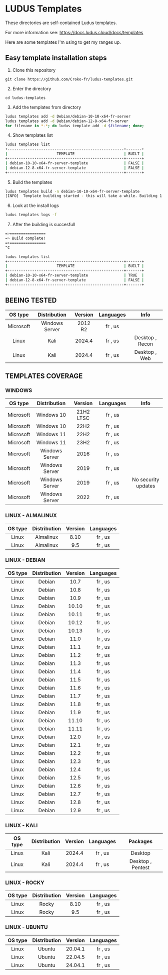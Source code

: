 # LUDUS Templates

These directories are self-contained Ludus templates.

For more information see: https://docs.ludus.cloud/docs/templates

Here are some templates I'm using to get my ranges up.


## Easy template installation steps

1. Clone this repository

`git clone https://github.com/Croko-fr/ludus-templates.git`

2. Enter the directory

`cd ludus-templates`

3. Add the templates from directory

```bash
ludus templates add -d Debian/debian-10-10-x64-fr-server
ludus templates add -d Debian/debian-12-8-x64-fr-server
for filename in *-*; do ludus template add -d $filename; done;
```

4. Show templates list

```bash
ludus templates list
+----------------------------------------------------+-------+
|                      TEMPLATE                      | BUILT |
+----------------------------------------------------+-------+
| debian-10-10-x64-fr-server-template                | FALSE |
| debian-12-8-x64-fr-server-template                 | FALSE |
+----------------------------------------------------+-------+
```

5. Build the templates

```bash
ludus templates build -n debian-10-10-x64-fr-server-template
[INFO]  Template building started - this will take a while. Building 1 template(s) at a time.
```

6. Look at the install logs

```bash
ludus templates logs -f
```

7. After the building is succesfull

```bash
=>================
=> Build complete!
=>================
^C

ludus templates list
+----------------------------------------------------+-------+
|                      TEMPLATE                      | BUILT |
+----------------------------------------------------+-------+
| debian-10-10-x64-fr-server-template                | TRUE  |
| debian-12-8-x64-fr-server-template                 | FALSE |
+----------------------------------------------------+-------+
```

## BEEING TESTED

| OS type | Distribution | Version | Languages | Info |
|:---:|:---:|:---:|:---:|:---:|
| Microsoft | Windows Server | 2012 R2 | fr , us | |
| Linux | Kali | 2024.4 | fr , us | Desktop , Recon |
| Linux | Kali | 2024.4 | fr , us | Desktop , Web |

## TEMPLATES COVERAGE

### WINDOWS

| OS type | Distribution | Version | Languages | Info |
|:---:|:---:|:---:|:---:|:---:|
| Microsoft | Windows 10 | 21H2 LTSC | fr , us | |
| Microsoft | Windows 10 | 22H2 | fr , us | |
| Microsoft | Windows 11 | 22H2 | fr , us | |
| Microsoft | Windows 11 | 23H2 | fr , us | | 
| Microsoft | Windows Server | 2016 | fr , us | |
| Microsoft | Windows Server | 2019 | fr , us | |
| Microsoft | Windows Server | 2019 | fr , us | No security updates |
| Microsoft | Windows Server | 2022 | fr , us | |

### LINUX - ALMALINUX

| OS type | Distribution | Version | Languages |
|:---:|:---:|:---:|:---:|
| Linux | Almalinux | 8.10 | fr , us |
| Linux | Almalinux | 9.5 | fr , us |

### LINUX - DEBIAN

| OS type | Distribution | Version | Languages |
|:---:|:---:|:---:|:---:|
| Linux | Debian | 10.7 | fr , us |
| Linux | Debian | 10.8 | fr , us |
| Linux | Debian | 10.9 | fr , us |
| Linux | Debian | 10.10 | fr , us |
| Linux | Debian | 10.11 | fr , us |
| Linux | Debian | 10.12 | fr , us |
| Linux | Debian | 10.13 | fr , us |
| Linux | Debian | 11.0 | fr , us |
| Linux | Debian | 11.1 | fr , us |
| Linux | Debian | 11.2 | fr , us |
| Linux | Debian | 11.3 | fr , us |
| Linux | Debian | 11.4 | fr , us |
| Linux | Debian | 11.5 | fr , us |
| Linux | Debian | 11.6 | fr , us |
| Linux | Debian | 11.7 | fr , us |
| Linux | Debian | 11.8 | fr , us |
| Linux | Debian | 11.9 | fr , us |
| Linux | Debian | 11.10 | fr , us |
| Linux | Debian | 11.11 | fr , us |
| Linux | Debian | 12.0 | fr , us |
| Linux | Debian | 12.1 | fr , us |
| Linux | Debian | 12.2 | fr , us |
| Linux | Debian | 12.3 | fr , us |
| Linux | Debian | 12.4 | fr , us |
| Linux | Debian | 12.5 | fr , us |
| Linux | Debian | 12.6 | fr , us |
| Linux | Debian | 12.7 | fr , us |
| Linux | Debian | 12.8 | fr , us |
| Linux | Debian | 12.9 | fr , us |

### LINUX - KALI

| OS type | Distribution | Version | Languages | Packages |
|:---:|:---:|:---:|:---:|:---:|
| Linux | Kali | 2024.4 | fr , us | Desktop |
| Linux | Kali | 2024.4 | fr , us | Desktop , Pentest |

### LINUX - ROCKY

| OS type | Distribution | Version | Languages |
|:---:|:---:|:---:|:---:|
| Linux | Rocky | 8.10 | fr , us |
| Linux | Rocky | 9.5 | fr , us |

### LINUX - UBUNTU

| OS type | Distribution | Version | Languages |
|:---:|:---:|:---:|:---:|
| Linux | Ubuntu | 20.04.1 | fr , us |
| Linux | Ubuntu | 22.04.5 | fr , us |
| Linux | Ubuntu | 24.04.1 | fr , us |